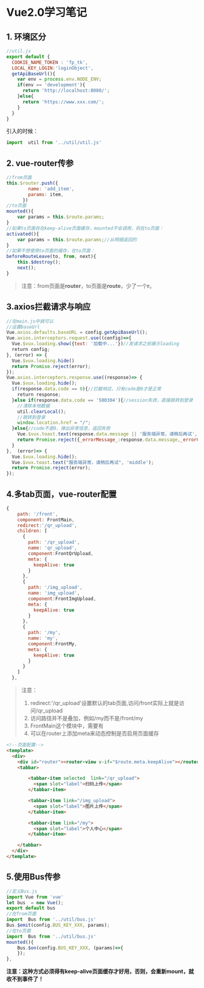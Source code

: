 # Vue2.0学习笔记

## 1. 环境区分

```js
//util.js
export default {
  COOKIE_NAME_TOKEN : 'fp_tk',
  LOCAL_KEY_LOGIN:'loginObject',
  getApiBaseUrl(){
    var env = process.env.NODE_ENV;
    if(env == 'development'){
      return 'http://localhost:8080/';
    }else{
      return 'https://www.xxx.com/';
    }
  }
}
```
引入的时候：
```js
import  util from '../util/util.js'
```
## 2. vue-router传参
```js
//from页面
this.$router.push({
        name: 'add_item',
        params: item,
      })
//to页面
mounted(){
    var params = this.$route.params;
}
//如果to页面存在keep-alive页面缓存，mounted不会调用，则在to页面：
activated(){
    var params = this.$route.params;//从明细返回的
}
//如果不想使用to页面的缓存，在to页面：
beforeRouteLeave(to, from, next){
    this.$destroy();
    next();
}
```
> 注意：from页面是**router**，to页面是**route**，少了一个**r**。

## 3.axios拦截请求与响应
```js
//在main.js中就可以
//设置baseUrl
Vue.axios.defaults.baseURL = config.getApiBaseUrl();
Vue.axios.interceptors.request.use((config)=>{
  Vue.$vux.loading.show({text: '加载中...'})//发请求之前展示loading
  return config;
}, (error) => {
  Vue.$vux.loading.hide()
  return Promise.reject(error);
});
Vue.axios.interceptors.response.use((response)=> {
  Vue.$vux.loading.hide();
  if(response.data.code == 0){//拦截响应，只有code是0才是正常
    return response;
  }else if(response.data.code == '500304'){//session失效，直接跳转到登录
    //清除本地数据
    util.clearLocal();
    //跳转到登录
    window.location.href = "/";
  }else{//code不是0，弹出异常信息，返回失败
    Vue.$vux.toast.text(response.data.message || '服务端异常，请稍后再试', 'middle');
    return Promise.reject({_errorMessage_:response.data.message,_errorCode_:response.data.code});
  }
},  (error)=> {
  Vue.$vux.loading.hide();
  Vue.$vux.toast.text("服务端异常，请稍后再试", 'middle');
  return Promise.reject(error);
});
```

## 4.多tab页面，vue-router配置
```js
{
    path: '/front',
    component: FrontMain,
    redirect:'/qr_upload',
    children: [
      {
        path: '/qr_upload',
        name: 'qr_upload',
        component:FrontQrUpload,
        meta: {
          keepAlive: true
        }
      },
      {
        path: '/img_upload',
        name: 'img_upload',
        component:FrontImgUpload,
        meta: {
          keepAlive: true
        }
      },
      {
        path: '/my',
        name: 'my',
        component:FrontMy,
        meta: {
          keepAlive: true
        }
      }
    ]
  },
```
>  注意：
>  1. redirect:'/qr_upload'设置默认的tab页面,访问/front实际上就是访问/qr_upload
>  2. 访问路径并不是叠加，例如/my而不是/front/my
>  3. FrontMain这个模块中，需要有<router-view v-if="$route.meta.keepAlive"></router-view>
>  4. 可以在router上添加meta来动态控制是否启用页面缓存
```html
<!--页面配置-->
<template>
  <div>
    <div id="router"><router-view v-if="$route.meta.keepAlive"></router-view></div>
    <tabbar>

        <tabbar-item selected  link="/qr_upload">
          <span slot="label">扫码上传</span>
        </tabbar-item>

        <tabbar-item link="/img_upload">
          <span slot="label">图片上传</span>
        </tabbar-item>

        <tabbar-item link="/my">
          <span slot="label">个人中心</span>
        </tabbar-item>

    </tabbar>
  </div>
</template>
```

## 5.使用Bus传参
```js
//定义Bus.js
import Vue from 'vue'
let bus  = new Vue();
export default bus
//在from页面
import  Bus from '../util/bus.js'
Bus.$emit(config.BUS_KEY_XXX, params);
//在to页面
import  Bus from '../util/bus.js'
mounted(){
    Bus.$on(config.BUS_KEY_XXX, (params)=>{
    });
},
```
**注意：这种方式必须得有keep-alive页面缓存才好用，否则，会重新mount，就收不到事件了！**
